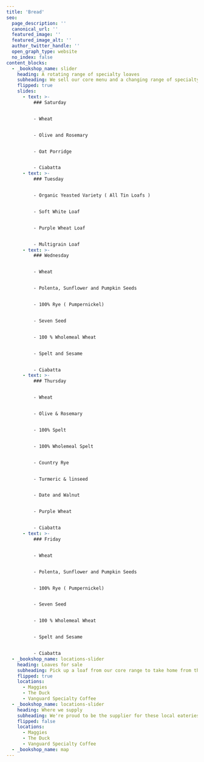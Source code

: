 ```yaml
---
title: 'Bread'
seo:
  page_description: ''
  canonical_url: ''
  featured_image: ''
  featured_image_alt: ''
  author_twitter_handle: ''
  open_graph_type: website
  no_index: false
content_blocks:
  - _bookshop_name: slider
    heading: A rotating range of specialty loaves
    subheading: We sell our core menu and a changing range of specialty loaves, which can be purchased to take home from Taste Nature.
    flipped: true
    slides:
      - text: >-
          ### Saturday


          - Wheat


          - Olive and Rosemary


          - Oat Porridge


          - Ciabatta
      - text: >-
          ### Tuesday


          - Organic Yeasted Variety ( All Tin Loafs )


          - Soft White Loaf 


          - Purple Wheat Loaf


          - Multigrain Loaf
      - text: >-
          ### Wednesday


          - Wheat 


          - Polenta, Sunflower and Pumpkin Seeds


          - 100% Rye ( Pumpernickel)


          - Seven Seed


          - 100 % Wholemeal Wheat


          - Spelt and Sesame


          - Ciabatta
      - text: >-
          ### Thursday


          - Wheat


          - Olive & Rosemary


          - 100% Spelt


          - 100% Wholemeal Spelt


          - Country Rye


          - Turmeric & linseed


          - Date and Walnut


          - Purple Wheat 


          - Ciabatta
      - text: >-
          ### Friday


          - Wheat 


          - Polenta, Sunflower and Pumpkin Seeds


          - 100% Rye ( Pumpernickel)


          - Seven Seed


          - 100 % Wholemeal Wheat


          - Spelt and Sesame


          - Ciabatta
  - _bookshop_name: locations-slider
    heading: Loaves for sale
    subheading: Pick up a loaf from our core range to take home from these local legénds.
    flipped: true
    locations:
      - Maggies
      - The Duck
      - Vanguard Specialty Coffee
  - _bookshop_name: locations-slider
    heading: Where we supply
    subheading: We're proud to be the supplier for these local eateries. Eat our bread as part of their menu.
    flipped: false
    locations:
      - Maggies
      - The Duck
      - Vanguard Specialty Coffee
  - _bookshop_name: map
---
```

